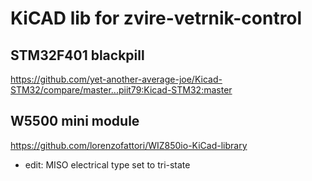 # KiCAD lib for zvire-vetrnik-control

## STM32F401 blackpill
https://github.com/yet-another-average-joe/Kicad-STM32/compare/master...piit79:Kicad-STM32:master


## W5500 mini module
https://github.com/lorenzofattori/WIZ850io-KiCad-library
- edit: MISO electrical type set to tri-state
